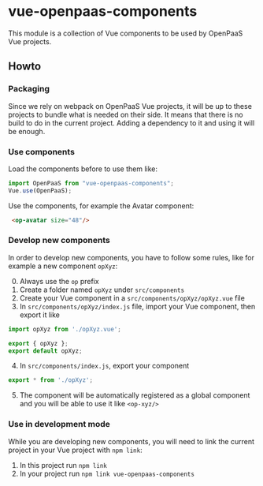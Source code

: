 # vue-openpaas-components

This module is a collection of Vue components to be used by OpenPaaS Vue projects.

## Howto

### Packaging

Since we rely on webpack on OpenPaaS Vue projects, it will be up to these projects to bundle what is needed on their side.
It means that there is no build to do in the current project. Adding a dependency to it and using it will be enough.

### Use components

Load the components before to use them like:

``` js
import OpenPaaS from "vue-openpaas-components";
Vue.use(OpenPaaS);
```

Use the components, for example the Avatar component:

```html
 <op-avatar size="48"/>
```

### Develop new components

In order to develop new components, you have to follow some rules, like for example a new component `opXyz`:

0. Always use the `op` prefix
1. Create a folder named `opXyz` under `src/components`
2. Create your Vue component in a `src/components/opXyz/opXyz.vue` file
3. In `src/components/opXyz/index.js` file, import your Vue component, then export it like

  ```js
  import opXyz from './opXyz.vue';

  export { opXyz };
  export default opXyz;
  ```

4. In `src/components/index.js`, export your component

  ```js
  export * from './opXyz';
  ```

5. The component will be automatically registered as a global component and you will be able to use it like `<op-xyz/>`

### Use in development mode

While you are developing new components, you will need to link the current project in your Vue project with `npm link`:

1. In this project run `npm link`
2. In your project run `npm link vue-openpaas-components`
